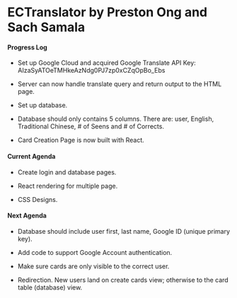 # ECTranslator by Preston Ong and Sach Samala


#### Progress Log

- Set up Google Cloud and acquired Google Translate API Key: AIzaSyATOeTMHkeAzNdg0PJ7zp0xCZqOpBo_Ebs

- Server can now handle translate query and return output to the HTML page.

- Set up database.

- Database should only contains 5 columns. There are: user, English, Traditional Chinese, # of Seens and # of Corrects.

- Card Creation Page is now built with React.

#### Current Agenda

- Create login and database pages.

- React rendering for multiple page.

- CSS Designs.

#### Next Agenda

- Database should include user first, last name, Google ID (unique primary key).

- Add code to support Google Account authentication.

- Make sure cards are only visible to the correct user.

- Redirection. New users land on create cards view; otherwise to the card table (database) view.